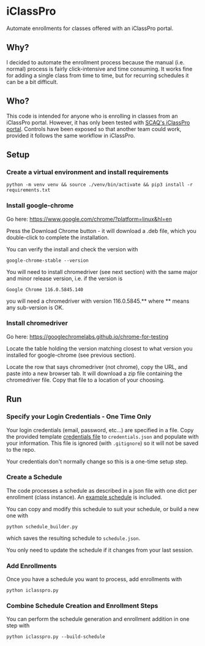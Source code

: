 # iClassPro
Automate enrollments for classes offered with an iClassPro portal.

## Why?
I decided to automate the enrollment process because the manual (i.e. normal) process is fairly click-intensive and time consuming. It works fine for adding a single class from time to time, but for recurring schedules it can be a bit difficult.

## Who?
This code is intended for anyone who is enrolling in classes from an iClassPro portal. However, it has only been tested with [SCAQ's iClassPro portal](https://app.iclasspro.com/portal/scaq). Controls have been exposed so that another team could work, provided it follows the same workflow in iClassPro.

## Setup
### Create a virtual environment and install requirements  
```console
python -m venv venv && source ./venv/bin/activate && pip3 install -r requirements.txt
```

### Install google-chrome
Go here:
https://www.google.com/chrome/?platform=linux&hl=en

Press the Download Chrome button - it will download a .deb file, which you double-click to complete the installation.

You can verify the install and check the version with

```console
google-chrome-stable --version
```
You will need to install chromedriver (see next section) with the same major and minor release version, i.e. if the version is  

```console
Google Chrome 116.0.5845.140
```

you will need a chromedriver with version 116.0.5845.** where ** means any sub-version is OK.

### Install chromedriver
Go here:
https://googlechromelabs.github.io/chrome-for-testing

Locate the table holding the version matching closest to what version you installed for google-chrome (see previous section).

Locate the row that says chromedriver (not chrome), copy the URL, and paste into a new browser tab. It will download a zip file containing the chromedriver file. Copy that file to a location of your choosing.

## Run
### Specify your Login Credentials - One Time Only
Your login credentials (email, password, etc...) are specified in a file. Copy the provided template [credentials file](./default_credentials.json) to `credentials.json` and populate with your information. This file is ignored (with `.gitignore`) so it will not be saved to the repo.  

Your credentials don't normally change so this is a one-time setup step.

### Create a Schedule
The code processes a schedule as described in a json file with one dict per enrollment (class instance). An [example schedule](./default_schedule.json) is included.  

You can copy and modify this schedule to suit your schedule, or build a new one with  

```console
python schedule_builder.py
```

which saves the resulting schedule to `schedule.json`.  

You only need to update the schedule if it changes from your last session.

### Add Enrollments
Once you have a schedule you want to process, add enrollments with

```console
python iclasspro.py
```

### Combine Schedule Creation and Enrollment Steps
You can perform the schedule generation and enrollment addition in one step with

```console
python iclasspro.py --build-schedule
```



